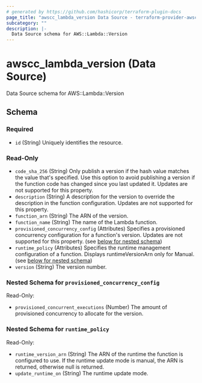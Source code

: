 ```yaml
---
# generated by https://github.com/hashicorp/terraform-plugin-docs
page_title: "awscc_lambda_version Data Source - terraform-provider-awscc"
subcategory: ""
description: |-
  Data Source schema for AWS::Lambda::Version
---
```


# awscc_lambda_version (Data Source)

Data Source schema for AWS::Lambda::Version



<!-- schema generated by tfplugindocs -->
## Schema

### Required

- `id` (String) Uniquely identifies the resource.

### Read-Only

- `code_sha_256` (String) Only publish a version if the hash value matches the value that's specified. Use this option to avoid publishing a version if the function code has changed since you last updated it. Updates are not supported for this property.
- `description` (String) A description for the version to override the description in the function configuration. Updates are not supported for this property.
- `function_arn` (String) The ARN of the version.
- `function_name` (String) The name of the Lambda function.
- `provisioned_concurrency_config` (Attributes) Specifies a provisioned concurrency configuration for a function's version. Updates are not supported for this property. (see [below for nested schema](#nestedatt--provisioned_concurrency_config))
- `runtime_policy` (Attributes) Specifies the runtime management configuration of a function. Displays runtimeVersionArn only for Manual. (see [below for nested schema](#nestedatt--runtime_policy))
- `version` (String) The version number.

<a id="nestedatt--provisioned_concurrency_config"></a>
### Nested Schema for `provisioned_concurrency_config`

Read-Only:

- `provisioned_concurrent_executions` (Number) The amount of provisioned concurrency to allocate for the version.


<a id="nestedatt--runtime_policy"></a>
### Nested Schema for `runtime_policy`

Read-Only:

- `runtime_version_arn` (String) The ARN of the runtime the function is configured to use. If the runtime update mode is manual, the ARN is returned, otherwise null is returned.
- `update_runtime_on` (String) The runtime update mode.
